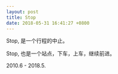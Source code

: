 ```yaml
---
layout: post
title: Stop
date: 2018-05-31 16:41:27 +0800
---
```


Stop, 是一个行程的中止。

Stop, 也是一个站点，下车，上车，继续前进。

2010.6 - 2018.5.


